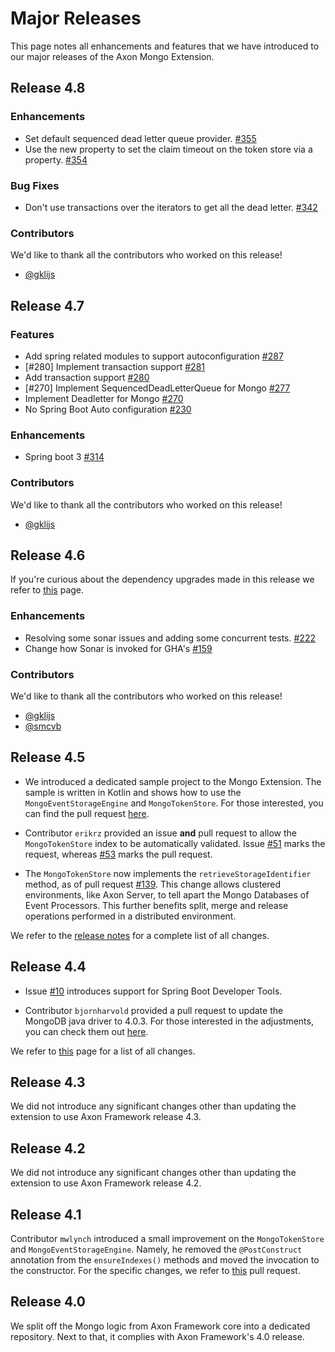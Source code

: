 # Major Releases

This page notes all enhancements and features that we have introduced to our major releases of the Axon Mongo Extension.

## Release 4.8

### Enhancements

- Set default sequenced dead letter queue provider. [#355](https://github.com/AxonFramework/extension-mongo/pull/355)
- Use the new property to set the claim timeout on the token store via a property. [#354](https://github.com/AxonFramework/extension-mongo/pull/354)

### Bug Fixes

- Don't use transactions over the iterators to get all the dead letter. [#342](https://github.com/AxonFramework/extension-mongo/pull/342)

### Contributors

We'd like to thank all the contributors who worked on this release!

- [@gklijs](https://github.com/gklijs)

## Release 4.7

### Features

- Add spring related modules to support autoconfiguration [#287](https://github.com/AxonFramework/extension-mongo/pull/287)
- [#280] Implement transaction support [#281](https://github.com/AxonFramework/extension-mongo/pull/281)
- Add transaction support [#280](https://github.com/AxonFramework/extension-mongo/issues/280)
- [#270] Implement SequencedDeadLetterQueue for Mongo [#277](https://github.com/AxonFramework/extension-mongo/pull/277)
- Implement Deadletter for Mongo [#270](https://github.com/AxonFramework/extension-mongo/issues/270)
- No Spring Boot Auto configuration [#230](https://github.com/AxonFramework/extension-mongo/issues/230)

### Enhancements

- Spring boot 3 [#314](https://github.com/AxonFramework/extension-mongo/pull/314)

### Contributors

We'd like to thank all the contributors who worked on this release!

- [@gklijs](https://github.com/gklijs)

## Release 4.6

If you're curious about the dependency upgrades made in this release we refer to [this](https://github.com/AxonFramework/extension-mongo/releases/tag/axon-mongo-4.6.0) page.

### Enhancements

- Resolving some sonar issues and adding some concurrent tests. [#222](https://github.com/AxonFramework/extension-mongo/pull/222)
- Change how Sonar is invoked for GHA's [#159](https://github.com/AxonFramework/extension-mongo/pull/159)

### Contributors

We'd like to thank all the contributors who worked on this release!

- [@gklijs](https://github.com/gklijs)
- [@smcvb](https://github.com/smcvb)

## Release 4.5

* We introduced a dedicated sample project to the Mongo Extension.
  The sample is written in Kotlin and shows how to use the `MongoEventStorageEngine` and `MongoTokenStore`.
  For those interested, you can find the pull request [here](https://github.com/AxonFramework/extension-mongo/pull/65).

* Contributor `erikrz` provided an issue **and** pull request to allow the `MongoTokenStore` index to be automatically validated.
  Issue [#51](https://github.com/AxonFramework/extension-mongo/issues/51) marks the request, whereas [#53](https://github.com/AxonFramework/extension-mongo/pull/53) marks the pull request.

* The `MongoTokenStore` now implements the `retrieveStorageIdentifier` method, as of pull request [#139](https://github.com/AxonFramework/extension-mongo/pull/139).
  This change allows clustered environments, like Axon Server, to tell apart the Mongo Databases of Event Processors. 
  This further benefits split, merge and release operations performed in a distributed environment.

We refer to the [release notes](https://github.com/AxonFramework/extension-mongo/releases/tag/axon-mongo-4.5) for a complete list of all changes.

## Release 4.4

* Issue [#10](https://github.com/AxonFramework/extension-mongo/pull/10) introduces support for Spring Boot Developer Tools.

* Contributor `bjornharvold` provided a pull request to update the MongoDB java driver to 4.0.3.
  For those interested in the adjustments, you can check them out [here](https://github.com/AxonFramework/extension-mongo/pull/12).

We refer to [this](https://github.com/AxonFramework/extension-mongo/issues?q=is%3Aclosed+milestone%3A%22Release+4.4%22) page for a list of all changes.

## Release 4.3

We did not introduce any significant changes other than updating the extension to use Axon Framework release 4.3.

## Release 4.2

We did not introduce any significant changes other than updating the extension to use Axon Framework release 4.2.

## Release 4.1

Contributor `mwlynch` introduced a small improvement on the `MongoTokenStore` and `MongoEventStorageEngine`.
Namely, he removed the `@PostConstruct` annotation from the `ensureIndexes()` methods and moved the invocation to the constructor.
For the specific changes, we refer to [this](https://github.com/AxonFramework/extension-mongo/pull/2) pull request.

## Release 4.0

We split off the Mongo logic from Axon Framework core into a dedicated repository.
Next to that, it complies with Axon Framework's 4.0 release.

